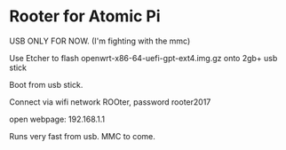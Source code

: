# Rooter for Atomic Pi

USB ONLY FOR NOW. (I'm fighting with the mmc)

Use Etcher to flash openwrt-x86-64-uefi-gpt-ext4.img.gz onto 2gb+ usb stick

Boot from usb stick.

Connect via wifi network ROOter, password rooter2017

open webpage: 192.168.1.1

Runs very fast from usb. MMC to come.
